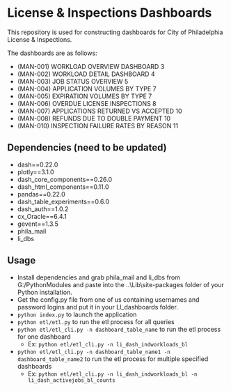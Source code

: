 # License & Inspections Dashboards

This repository is used for constructing dashboards for City of Philadelphia License & Inspections.

The dashboards are as follows:

- (MAN-001) WORKLOAD OVERVIEW DASHBOARD	3
- (MAN-002) WORKLOAD DETAIL DASHBOARD	4
- (MAN-003) JOB STATUS OVERVIEW	5
- (MAN-004) APPLICATION VOLUMES BY TYPE	7
- (MAN-005) EXPIRATION VOLUMES BY TYPE	7
- (MAN-006) OVERDUE LICENSE INSPECTIONS	8
- (MAN-007) APPLICATIONS RETURNED VS ACCEPTED	10
- (MAN-008) REFUNDS DUE TO DOUBLE PAYMENT	10
- (MAN-010) INSPECTION FAILURE RATES BY REASON	11

## Dependencies (need to be updated)
- dash==0.22.0
- plotly==3.1.0
- dash_core_components==0.26.0
- dash_html_components==0.11.0
- pandas==0.22.0
- dash_table_experiments==0.6.0
- dash_auth==1.0.2
- cx_Oracle==6.4.1
- gevent==1.3.5
- phila_mail
- li_dbs

## Usage
- Install dependencies and grab phila_mail and li_dbs from G:/PythonModules and paste into the  ..\Lib\site-packages folder of your Python installation.
- Get the config.py file from one of us containing usernames and password logins and put it in your LI_dashboards folder.
- `python index.py` to launch the application
- `python etl/etl.py` to run the etl process for all queries
- `python etl/etl_cli.py -n dashboard_table_name` to run the etl process for one dashboard
    - Ex: `python etl/etl_cli.py -n li_dash_indworkloads_bl`
- `python etl/etl_cli.py -n dashboard_table_name1 -n dashboard_table_name2` to run the etl process for multiple specified dashboards
    - Ex: `python etl/etl_cli.py -n li_dash_indworkloads_bl -n li_dash_activejobs_bl_counts`
